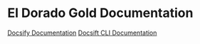 # El Dorado Gold Documentation

[Docsify Documentation](https://docsify.js.org/)
[Docsift CLI Documentation](https://cli.docsifyjs.org/)
